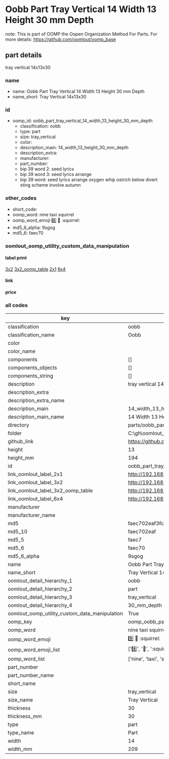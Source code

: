 # Oobb Part Tray Vertical 14 Width 13 Height 30 mm Depth  

note: This is part of OOMP the Oopen Organization Method For Parts. For more details: https://github.com/oomlout/oomp_base

##  part details
  



tray vertical 14x13x30



### name
* name: Oobb Part Tray Vertical 14 Width 13 Height 30 mm Depth
* name_short: Tray Vertical 14x13x30 
### id
* oomp_id: oobb_part_tray_vertical_14_width_13_height_30_mm_depth
  * classification: oobb
  * type: part
  * size: tray_vertical
  * color: 
  * description_main: 14_width_13_height_30_mm_depth
  * description_extra: 
  * manufacturer: 
  * part_number: 
  * bip 39 word 2: seed lyrics
  * bip 39 word 3: seed lyrics arrange
  * bip 39 word: seed lyrics arrange oxygen whip ostrich below divert sting scheme involve autumn

### other_codes
* short_code: 
* oomp_word: nine taxi squirrel
* oomp_word_emoji :nine: :taxi: :squirrel:
* md5_6_alpha: 9sgog
* md5_6: faec70






### oomlout_oomp_utility_custom_data_manipulation
#### label print
[3x2](http://192.168.1.245:1112/?label=oomp%209sgog)
[3x2_oomp_table](http://192.168.1.108:1112/?label=oomp%209sgog)
[2x1](http://192.168.1.242:1112/?label=oomp%209sgog)
[6x4](http://192.168.1.55:1112/?label=oomp%209sgog)    

#### link

                              

#### price







### all codes 
| key | value |  
| --- | --- |  
| classification | oobb |  
| classification_name | Oobb |  
| color |  |  
| color_name |  |  
| components | [] |  
| components_objects | [] |  
| components_string | [] |  
| description | tray vertical 14x13x30 |  
| description_extra |  |  
| description_extra_name |  |  
| description_main | 14_width_13_height_30_mm_depth |  
| description_main_name | 14 Width 13 Height 30 mm Depth |  
| directory | parts/oobb_part_tray_vertical_14_width_13_height_30_mm_depth |  
| folder | C:\gh\oomlout_oobb_version_4_generated_parts\parts\oobb_part_tray_vertical_14_width_13_height_30_mm_depth |  
| github_link | https://github.com/oomlout/oomlout_oomp_part_src/tree/main/parts/oobb_part_tray_vertical_14_width_13_height_30_mm_depth |  
| height | 13 |  
| height_mm | 194 |  
| id | oobb_part_tray_vertical_14_width_13_height_30_mm_depth |  
| link_oomlout_label_2x1 | http://192.168.1.242:1112/?label=oomp%209sgog |  
| link_oomlout_label_3x2 | http://192.168.1.245:1112/?label=oomp%209sgog |  
| link_oomlout_label_3x2_oomp_table | http://192.168.1.108:1112/?label=oomp%209sgog |  
| link_oomlout_label_6x4 | http://192.168.1.55:1112/?label=oomp%209sgog |  
| manufacturer |  |  
| manufacturer_name |  |  
| md5 | faec702eaf3fc29a73fd39e418a15e17 |  
| md5_10 | faec702eaf |  
| md5_5 | faec7 |  
| md5_6 | faec70 |  
| md5_6_alpha | 9sgog |  
| name | Oobb Part Tray Vertical 14 Width 13 Height 30 mm Depth |  
| name_short | Tray Vertical 14x13x30  |  
| oomlout_detail_hierarchy_1 | oobb |  
| oomlout_detail_hierarchy_2 | part |  
| oomlout_detail_hierarchy_3 | tray_vertical |  
| oomlout_detail_hierarchy_4 | 30_mm_depth |  
| oomlout_oomp_utility_custom_data_manipulation | True |  
| oomp_key | oomp_oobb_part_tray_vertical_14_width_13_height_30_mm_depth |  
| oomp_word | nine taxi squirrel |  
| oomp_word_emoji | :nine: :taxi: :squirrel: |  
| oomp_word_emoji_list | [':nine:', ':taxi:', ':squirrel:'] |  
| oomp_word_list | ['nine', 'taxi', 'squirrel'] |  
| part_number |  |  
| part_number_name |  |  
| short_name |  |  
| size | tray_vertical |  
| size_name | Tray Vertical |  
| thickness | 30 |  
| thickness_mm | 30 |  
| type | part |  
| type_name | Part |  
| width | 14 |  
| width_mm | 209 |  
